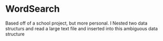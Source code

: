 # WordSearch
Based off of a school project, but more personal.
I Nested two data structurs and read a large text file and inserted into this ambiguous data structure
